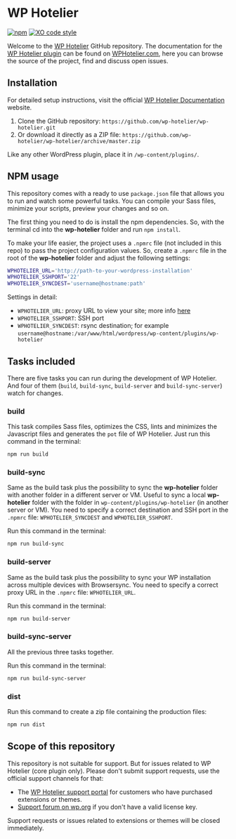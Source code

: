 # WP Hotelier
[![npm](https://img.shields.io/npm/v/npm.svg)]()
[![XO code style](https://img.shields.io/badge/code_style-XO-5ed9c7.svg)](https://github.com/sindresorhus/xo)

Welcome to the [WP Hotelier](https://wphotelier.com) GitHub repository. The documentation for the [WP Hotelier plugin](https://wphotelier.com) can be found on [WPHotelier.com](https://wphotelier.com), here you can browse the source of the project, find and discuss open issues.

## Installation ##

For detailed setup instructions, visit the official [WP Hotelier Documentation](http://docs.wphotelier.com) website.

1. Clone the GitHub repository: `https://github.com/wp-hotelier/wp-hotelier.git`
2. Or download it directly as a ZIP file: `https://github.com/wp-hotelier/wp-hotelier/archive/master.zip`

Like any other WordPress plugin, place it in `/wp-content/plugins/`.

## NPM usage

This repository comes with a ready to use `package.json` file that allows you to run and watch some powerful tasks. You can compile your Sass files, minimize your scripts, preview your changes and so on.

The first thing you need to do is install the npm dependencies. So, with the terminal cd into the **wp-hotelier** folder and run `npm install`.

To make your life easier, the project uses a `.npmrc` file (not included in this repo) to pass the project configuration values. So, create a `.npmrc` file in the root of the **wp-hotelier** folder and adjust the following settings:

```bash
WPHOTELIER_URL='http://path-to-your-wordpress-installation'
WPHOTELIER_SSHPORT='22'
WPHOTELIER_SYNCDEST='username@hostname:path'
```

Settings in detail:

* `WPHOTELIER_URL`: proxy URL to view your site; more info [here](https://browsersync.io/docs/options#option-proxy)
* `WPHOTELIER_SSHPORT`: SSH port
* `WPHOTELIER_SYNCDEST`: rsync destination; for example `username@hostname:/var/www/html/wordpress/wp-content/plugins/wp-hotelier`

## Tasks included

There are five tasks you can run during the development of WP Hotelier. And four of them (`build`, `build-sync`, `build-server` and `build-sync-server`) watch for changes.

### build

This task compiles Sass files, optimizes the CSS, lints and minimizes the Javascript files and generates the `pot` file of WP Hotelier. Just run this command in the terminal:

```bash
npm run build
```

### build-sync

Same as the build task plus the possibility to sync the **wp-hotelier** folder with another folder in a different server or VM. Useful to sync a local **wp-hotelier** folder with the folder in `wp-content/plugins/wp-hotelier` (in another server or VM). You need to specify a correct destination and SSH port in the `.npmrc` file: `WPHOTELIER_SYNCDEST` and `WPHOTELIER_SSHPORT`.

Run this command in the terminal:

```bash
npm run build-sync
```

### build-server

Same as the build task plus the possibility to sync your WP installation across multiple devices with Browsersync. You need to specify a correct proxy URL in the `.npmrc` file: `WPHOTELIER_URL`.

Run this command in the terminal:

```bash
npm run build-server
```

### build-sync-server

All the previous three tasks together.

Run this command in the terminal:

```bash
npm run build-sync-server
```

### dist

Run this command to create a zip file containing the production files:

```bash
npm run dist
```

## Scope of this repository ##

This repository is not suitable for support. But for issues related to WP Hotelier (core plugin only). Please don't submit support requests, use the official support channels for that:

* The [WP Hotelier support portal](https://wphotelier.com/support/) for customers who have purchased extensions or themes.
* [Support forum on wp.org](https://wordpress.org/support/plugin/wp-hotelier) if you don't have a valid license key.

Support requests or issues related to extensions or themes will be closed immediately.
